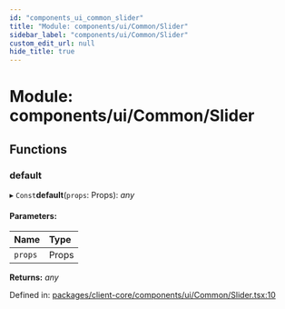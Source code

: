```yaml
---
id: "components_ui_common_slider"
title: "Module: components/ui/Common/Slider"
sidebar_label: "components/ui/Common/Slider"
custom_edit_url: null
hide_title: true
---
```


# Module: components/ui/Common/Slider

## Functions

### default

▸ `Const`**default**(`props`: Props): *any*

#### Parameters:

Name | Type |
:------ | :------ |
`props` | Props |

**Returns:** *any*

Defined in: [packages/client-core/components/ui/Common/Slider.tsx:10](https://github.com/xr3ngine/xr3ngine/blob/56376a778/packages/client-core/components/ui/Common/Slider.tsx#L10)
